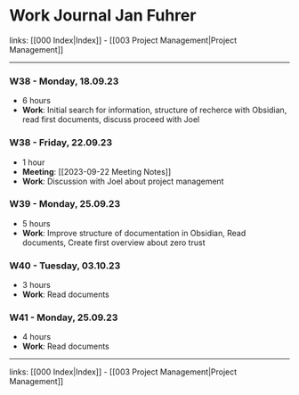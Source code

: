 # Work Journal Jan Fuhrer

links: [[000 Index|Index]] - [[003 Project Management|Project Management]]

---

### W38 - Monday, 18.09.23

- 6 hours
- **Work**: Initial search for information, structure of recherce with Obsidian, read first documents, discuss proceed with Joel

### W38 - Friday, 22.09.23

- 1 hour
- **Meeting**: [[2023-09-22 Meeting Notes]]
- **Work**: Discussion with Joel about project management

### W39 - Monday, 25.09.23

- 5 hours
- **Work**: Improve structure of documentation in Obsidian, Read documents, Create first overview about zero trust

### W40 - Tuesday, 03.10.23

- 3 hours
- **Work**: Read documents

### W41 - Monday, 25.09.23

- 4 hours
- **Work**: Read documents

---
links: [[000 Index|Index]] - [[003 Project Management|Project Management]]